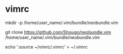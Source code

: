# vimrc

mkdir -p /home/user_name/.vim/bundle/neobundle.vim

git clone https://github.com/Shougo/neobundle.vim /home/user_name/.vim/bundle/neobundle.vim

echo ':source ~/vimrc/.vimrc' > ~/.vimrc

